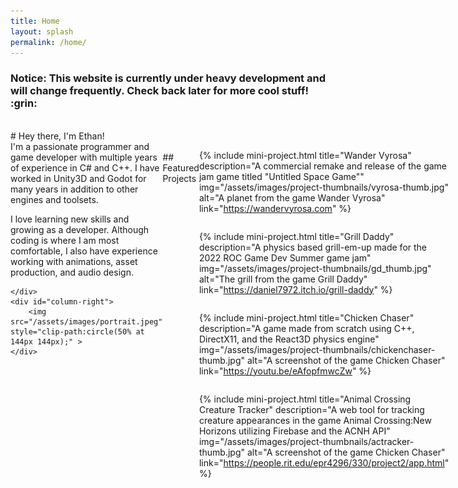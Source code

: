 ```yaml
---
title: Home
layout: splash
permalink: /home/
---
```

<style>
    #column-right
    {
       text-align:center; 
       margin-left:40px;
    }
    #mini-projects
    {
        display: flex; 
        align-content: space-around;
        justify-content: space-between;
        flex-wrap: wrap;
    }

 @media screen and (max-width: 900px) 
 {
    
    #header-intro
    {
        flex-direction: column;
    }
    #column-right
    {
        margin-left:0px;
        margin-top:50px;
    }
 }
 @media screen and (max-width: 600px)
 {
    #mini-projects
    {
        flex-direction: column;
    }
 }
</style>
<h3 class="notice--warning"><b>Notice</b>: This website is currently under heavy development and will change frequently. Check back later for more cool stuff! :grin:</h3>
<br>
# Hey there, I'm Ethan!

<div style="display:flex" id="header-intro">
    <div id="column-left" style="flex-basis: 50%; flex-grow:5;">
I'm a passionate programmer and game developer with multiple years of experience in C# and C++. I have worked in Unity3D and Godot for many years in addition to other engines and toolsets.

I love learning new skills and growing as a developer. Although coding is where I am most comfortable, I also have experience working with animations, asset production, and audio design.

    </div>
    <div id="column-right">
        <img src="/assets/images/portrait.jpeg" style="clip-path:circle(50% at 144px 144px);" >
    </div>
</div>
<br>
## Featured Projects

<div id="mini-projects" style="">

{% include mini-project.html
    title="Wander Vyrosa"
    description="A commercial remake and release of the game jam game titled \"Untitled Space Game\""
    img="/assets/images/project-thumbnails/vyrosa-thumb.jpg"
    alt="A planet from the game Wander Vyrosa"
    link="https://wandervyrosa.com"
%}

{% include mini-project.html
    title="Grill Daddy" description="A physics based grill-em-up made for the 2022 ROC Game Dev Summer game jam"
    img="/assets/images/project-thumbnails/gd_thumb.jpg"
    alt="The grill from the game Grill Daddy"
    link="https://daniel7972.itch.io/grill-daddy"
%}

{% include mini-project.html
    title="Chicken Chaser"
    description="A game made from scratch using C++, DirectX11, and the React3D physics engine"
    img="/assets/images/project-thumbnails/chickenchaser-thumb.jpg"
    alt="A screenshot of the game Chicken Chaser"
    link="https://youtu.be/eAfopfmwcZw"
%}

{% include mini-project.html
    title="Animal Crossing Creature Tracker"
    description="A web tool for tracking creature appearances in the game Animal Crossing:New Horizons utilizing Firebase and the ACNH API"
    img="/assets/images/project-thumbnails/actracker-thumb.jpg"
    alt="A screenshot of the game Chicken Chaser"
    link="https://people.rit.edu/epr4296/330/project2/app.html"
%}

</div>
